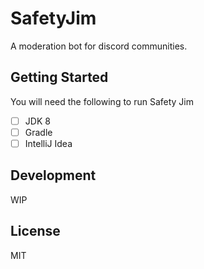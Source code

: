 # SafetyJim 
A moderation bot for discord communities.


## Getting Started

You will need the following to run Safety Jim

- [ ] JDK 8
- [ ] Gradle
- [ ] IntelliJ Idea

## Development

WIP

## License
MIT